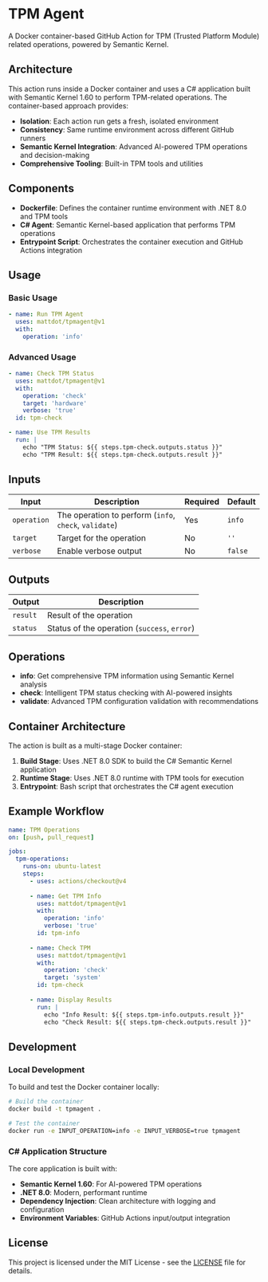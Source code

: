 # TPM Agent

A Docker container-based GitHub Action for TPM (Trusted Platform Module) related operations, powered by Semantic Kernel.

## Architecture

This action runs inside a Docker container and uses a C# application built with Semantic Kernel 1.60 to perform TPM-related operations. The container-based approach provides:

- **Isolation**: Each action run gets a fresh, isolated environment
- **Consistency**: Same runtime environment across different GitHub runners
- **Semantic Kernel Integration**: Advanced AI-powered TPM operations and decision-making
- **Comprehensive Tooling**: Built-in TPM tools and utilities

## Components

- **Dockerfile**: Defines the container runtime environment with .NET 8.0 and TPM tools
- **C# Agent**: Semantic Kernel-based application that performs TPM operations
- **Entrypoint Script**: Orchestrates the container execution and GitHub Actions integration

## Usage

### Basic Usage

```yaml
- name: Run TPM Agent
  uses: mattdot/tpmagent@v1
  with:
    operation: 'info'
```

### Advanced Usage

```yaml
- name: Check TPM Status
  uses: mattdot/tpmagent@v1
  with:
    operation: 'check'
    target: 'hardware'
    verbose: 'true'
  id: tpm-check

- name: Use TPM Results
  run: |
    echo "TPM Status: ${{ steps.tpm-check.outputs.status }}"
    echo "TPM Result: ${{ steps.tpm-check.outputs.result }}"
```

## Inputs

| Input | Description | Required | Default |
|-------|-------------|----------|---------|
| `operation` | The operation to perform (`info`, `check`, `validate`) | Yes | `info` |
| `target` | Target for the operation | No | `''` |
| `verbose` | Enable verbose output | No | `false` |

## Outputs

| Output | Description |
|--------|-------------|
| `result` | Result of the operation |
| `status` | Status of the operation (`success`, `error`) |

## Operations

- **info**: Get comprehensive TPM information using Semantic Kernel analysis
- **check**: Intelligent TPM status checking with AI-powered insights
- **validate**: Advanced TPM configuration validation with recommendations

## Container Architecture

The action is built as a multi-stage Docker container:

1. **Build Stage**: Uses .NET 8.0 SDK to build the C# Semantic Kernel application
2. **Runtime Stage**: Uses .NET 8.0 runtime with TPM tools for execution
3. **Entrypoint**: Bash script that orchestrates the C# agent execution

## Example Workflow

```yaml
name: TPM Operations
on: [push, pull_request]

jobs:
  tpm-operations:
    runs-on: ubuntu-latest
    steps:
      - uses: actions/checkout@v4
      
      - name: Get TPM Info
        uses: mattdot/tpmagent@v1
        with:
          operation: 'info'
          verbose: 'true'
        id: tpm-info
      
      - name: Check TPM
        uses: mattdot/tpmagent@v1
        with:
          operation: 'check'
          target: 'system'
        id: tpm-check
      
      - name: Display Results
        run: |
          echo "Info Result: ${{ steps.tpm-info.outputs.result }}"
          echo "Check Result: ${{ steps.tpm-check.outputs.result }}"
```

## Development

### Local Development

To build and test the Docker container locally:

```bash
# Build the container
docker build -t tpmagent .

# Test the container
docker run -e INPUT_OPERATION=info -e INPUT_VERBOSE=true tpmagent
```

### C# Application Structure

The core application is built with:
- **Semantic Kernel 1.60**: For AI-powered TPM operations
- **.NET 8.0**: Modern, performant runtime
- **Dependency Injection**: Clean architecture with logging and configuration
- **Environment Variables**: GitHub Actions input/output integration

## License

This project is licensed under the MIT License - see the [LICENSE](LICENSE) file for details.